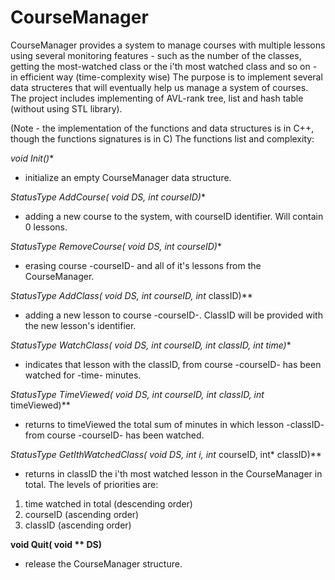 # CourseManager
CourseManager provides a system to manage courses with multiple lessons using several monitoring features - such as the number of the classes, getting the most-watched class or the i'th most watched class and so on - in efficient way (time-complexity wise)
The purpose is to implement several data structeres that will eventually help us manage a system of courses.
The project includes implementing of AVL-rank tree, list and hash table (without using STL library).

(Note - the implementation of the functions and data structures is in C++, though the functions signatures is in C)
The functions list and complexity:

**void* Init()** 
  - initialize an empty CourseManager data structure.

**StatusType AddCourse( void* DS, int courseID)**
  - adding a new course to the system, with courseID identifier. Will contain 0 lessons.

**StatusType RemoveCourse( void* DS, int courseID)**
  - erasing course -courseID- and all of it's lessons from the CourseManager.

**StatusType AddClass( void* DS, int courseID, int* classID)**
  - adding a new lesson to course -courseID-. ClassID will be provided with the new lesson's identifier.

**StatusType WatchClass( void* DS, int courseID, int classID, int time)**
  - indicates that lesson with the classID, from course -courseID- has been watched for -time- minutes.

**StatusType TimeViewed( void* DS, int courseID, int classID, int* timeViewed)**
  - returns to timeViewed the total sum of minutes in which lesson -classID- from course -courseID- has been watched.

**StatusType GetIthWatchedClass( void* DS, int i, int* courseID, int* classID)**
  - returns in classID the i'th most watched lesson in the CourseManager in total. The levels of priorities are: 
  1. time watched in total (descending order) 
  2. courseID (ascending order)
  3. classID (ascending order)

**void Quit( void ** DS)**
- release the CourseManager structure.
